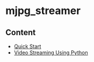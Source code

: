 # mjpg_streamer



## Content



* [Quick Start](quickstart.md)
* [Video Streaming Using Python](video_streaming_using_python.md)

